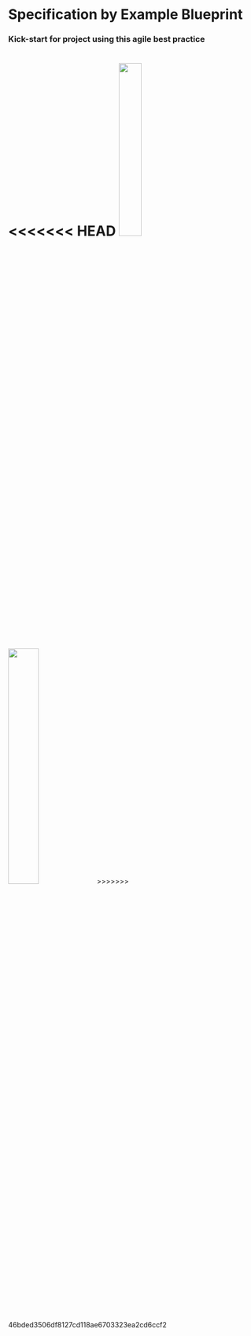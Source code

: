 # Specification by Example Blueprint
### Kick-start for project using this agile best practice
<<<<<<< HEAD
<img src="images/3-amigos.png" width="30%">
=======
<img src="images/3-amigos.png" width="35%">
>>>>>>> 46bded3506df8127cd118ae6703323ea2cd6ccf2
